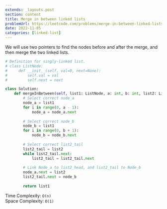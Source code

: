 ```yaml
---
extends: _layouts.post
section: content
title: Merge in between linked lists
problemUrl: https://leetcode.com/problems/merge-in-between-linked-lists/
date: 2022-11-05
categories: [linked-list]
---
```


We will use two pointers to find the nodes before and after the merge, and then merge the two linked lists.

```python
# Definition for singly-linked list.
# class ListNode:
#     def __init__(self, val=0, next=None):
#         self.val = val
#         self.next = next

class Solution:
    def mergeInBetween(self, list1: ListNode, a: int, b: int, list2: ListNode) -> ListNode:
        # Select correct node_a
        node_a = list1        
        for i in range(0, a - 1):
            node_a = node_a.next
            
        # Select correct node_b
        node_b = list1
        for i in range(0, b + 1):
            node_b = node_b.next
            
        # Select correct list2_tail
        list2_tail = list2
        while list2_tail.next:
            list2_tail = list2_tail.next
        
        # Link Node_a to list2_head, and list2_tail to Node_b
        node_a.next = list2
        list2_tail.next = node_b
        
        return list1
```

Time Complexity: `O(n)` <br/>
Space Complexity: `O(1)`
